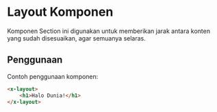 # Layout Komponen

Komponen Section ini digunakan untuk memberikan jarak antara konten yang sudah disesuaikan, agar semuanya selaras.

## Penggunaan

Contoh penggunaan komponen:

```html
<x-layout>
    <h1>Halo Dunia!</h1>
</x-layout>
```
